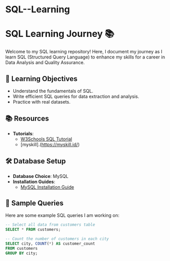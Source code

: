 # SQL--Learning

# SQL Learning Journey 📚

Welcome to my SQL learning repository! Here, I document my journey as I learn SQL (Structured Query Language) to enhance my skills for a career in Data Analysis and Quality Assurance.

## 🚀 Learning Objectives
- Understand the fundamentals of SQL.
- Write efficient SQL queries for data extraction and analysis.
- Practice with real datasets.

## 📚 Resources
- **Tutorials**:
  - [W3Schools SQL Tutorial](https://www.w3schools.com/sql/)
  - [myskill].(https://myskill.id/)


## 🛠️ Database Setup
- **Database Choice**: MySQL
- **Installation Guides**:
  - [MySQL Installation Guide](https://dev.mysql.com/doc/refman/8.0/en/installing.html)
 

## 📝 Sample Queries
Here are some example SQL queries I am working on:

```sql
-- Select all data from customers table
SELECT * FROM customers;

-- Count the number of customers in each city
SELECT city, COUNT(*) AS customer_count
FROM customers
GROUP BY city;


